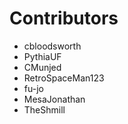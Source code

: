 # Contributors
- cbloodsworth
- PythiaUF
- CMunjed
- RetroSpaceMan123
- fu-jo
- MesaJonathan
- TheShmill
